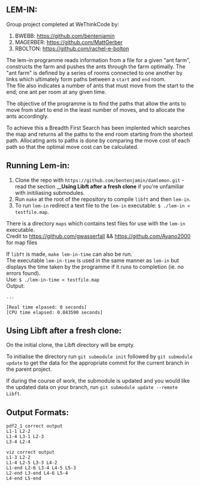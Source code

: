 ## LEM-IN:

Group project completed at WeThinkCode by:
1. BWEBB: https://github.com/bentenjamin
1. MAGERBER: https://github.com/MattGerber
1. RBOLTON: https://github.com/rachel-e-bolton

The lem-in programme reads information from a file for a given "ant farm", constructs the farm and pushes the ants through the farm optimally.
The "ant farm" is defined by a series of rooms connected to one another by links which ultimately form paths between a `start` and `end` room.   
The file also indicates a number of ants that must move from the start to the end; one ant per room at any given time.

The objective of the programme is to find the paths that allow the ants to move from start to end in the least number of moves, and to allocate the ants accordingly.

To achieve this a Breadth First Search has been implented which searches the map and returns all the paths to the end room starting from the shortest path.
Allocating ants to paths is done by comparing the move cost of each path so that the optimal move cost can be calculated.

## Running Lem-in:

1. Clone the repo with `https://github.com/bentenjamin/damlemon.git` - read the section __**Using Libft after a fresh clone** if you're unfamiliar with initiliasing submodules.
1. Run `make` at the root of the repository to compile `libft` and then `lem-in`.
1. To run `lem-in` redirect a text file to the `lem-in` executable: `$ ./lem-in < testfile.map`.

There is a directory `maps` which contains test files for use with the `lem-in` executable.  
Credit to https://github.com/gwasserfall && https://github.com/Ayano2000 for map files

If `libft` is made, `make lem-in-time` can also be run.  
The executable `lem-in-time` is used in the same manner as `lem-in` but displays the time taken by the programme if it runs to completion (ie. no errors found).  
Use: `$ ./lem-in-time < testfile.map`  
Output:

    ...

    [Real time elpased: 0 seconds]
    [CPU time elapsed: 0.043590 seconds]

## Using Libft after a fresh clone:

On the initial clone, the Libft directory will be empty.

To initialise the directory run `git submodule init` followed by `git submodule update` to get the data for the appropriate commit for the current branch in the parent project.

If during the course of work, the submodule is updated and you would like the updated data on your branch, run `git submodule update --remote Libft`.

## Output Formats:

    pdf2_1 correct output
    L1-1 L2-2
    L1-4 L3-1 L2-3
    L3-4 L2-4
    
    viz correct output
    L1-3 L2-2
    L1-4 L2-5 L3-3 L4-2
    L1-end L2-6 L3-4 L4-5 L5-3
    L2-end L3-end L4-6 L5-4
    L4-end L5-end